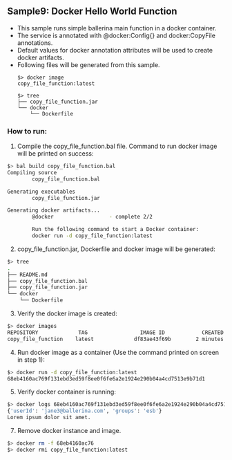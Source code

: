 ## Sample9: Docker Hello World Function

- This sample runs simple ballerina main function in a docker container. 
- The service is annotated with @docker:Config{} and docker:CopyFile annotations. 
- Default values for docker annotation attributes will be used to create docker artifacts.
- Following files will be generated from this sample.
    ``` 
    $> docker image
    copy_file_function:latest
    
    $> tree
    ├── copy_file_function.jar
    └── docker
        └── Dockerfile
    ```
### How to run:

1. Compile the  copy_file_function.bal file. Command to run docker image will be printed on success:
```bash
$> bal build copy_file_function.bal
Compiling source
        copy_file_function.bal

Generating executables
        copy_file_function.jar

Generating docker artifacts...
        @docker                  - complete 2/2 

        Run the following command to start a Docker container:
        docker run -d copy_file_function:latest
```

2. copy_file_function.jar, Dockerfile and docker image will be generated: 
```bash
$> tree
.
├── README.md
├── copy_file_function.bal
├── copy_file_function.jar
└── docker
    └── Dockerfile
```

3. Verify the docker image is created:
```bash
$> docker images
REPOSITORY             TAG                 IMAGE ID            CREATED             SIZE
copy_file_function    latest             df83ae43f69b        2 minutes ago        102MB

```

4. Run docker image as a container (Use the command printed on screen in step 1):
```bash
$> docker run -d copy_file_function:latest
68eb4160ac769f131ebd3ed59f8ee0f6fe6a2e1924e290b04a4cd7513e9b71d1
```

5. Verify docker container is running:
```bash
$> docker logs 68eb4160ac769f131ebd3ed59f8ee0f6fe6a2e1924e290b04a4cd7513e9b71d1
{'userId': 'jane3@ballerina.com', 'groups': 'esb'}
Lorem ipsum dolor sit amet.
```


7. Remove docker instance and image.
```bash
$> docker rm -f 68eb4160ac76
$> docker rmi copy_file_function:latest
```